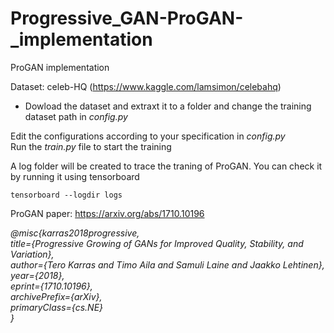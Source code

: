 # Progressive_GAN-ProGAN-_implementation
ProGAN implementation</br>

Dataset: celeb-HQ (https://www.kaggle.com/lamsimon/celebahq)</br>
- Dowload the dataset and extraxt it to a folder and change the training dataset path in <i>config.py</i></br>

Edit the configurations according to your specification in <i>config.py</i></br>
Run the *train.py* file to start the training

A log folder will be created to trace the traning of ProGAN. You can check it by running it using tensorboard</br>

```
tensorboard --logdir logs
```

ProGAN paper: https://arxiv.org/abs/1710.10196 </br>

*@misc{karras2018progressive,</br>
      title={Progressive Growing of GANs for Improved Quality, Stability, and Variation}, </br>
      author={Tero Karras and Timo Aila and Samuli Laine and Jaakko Lehtinen},</br>
      year={2018},</br>
      eprint={1710.10196},</br>
      archivePrefix={arXiv},</br>
      primaryClass={cs.NE}</br>
}*</br>
